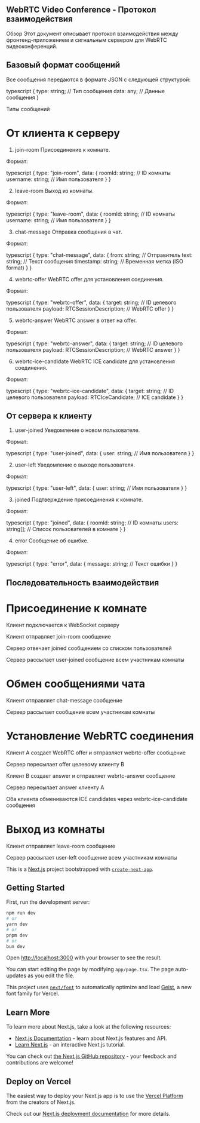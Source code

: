 ## WebRTC Video Conference - Протокол взаимодействия
Обзор
Этот документ описывает протокол взаимодействия между фронтенд-приложением и сигнальным сервером для WebRTC видеоконференций.

## Базовый формат сообщений

Все сообщения передаются в формате JSON с следующей структурой:

typescript
{
  type: string;    // Тип сообщения
  data: any;       // Данные сообщения
}

Типы сообщений

# От клиента к серверу

1. join-room
Присоединение к комнате.

Формат:

typescript
{
  type: "join-room",
  data: {
    roomId: string;    // ID комнаты
    username: string;  // Имя пользователя
  }
}

2. leave-room
Выход из комнаты.

Формат:

typescript
{
  type: "leave-room",
  data: {
    roomId: string;    // ID комнаты
    username: string;  // Имя пользователя
  }
}

3. chat-message
Отправка сообщения в чат.

Формат:

typescript
{
  type: "chat-message",
  data: {
    from: string;      // Отправитель
    text: string;      // Текст сообщения
    timestamp: string; // Временная метка (ISO format)
  }
}

4. webrtc-offer
WebRTC offer для установления соединения.

Формат:

typescript
{
  type: "webrtc-offer",
  data: {
    target: string;                 // ID целевого пользователя
    payload: RTCSessionDescription; // WebRTC offer
  }
}

5. webrtc-answer
WebRTC answer в ответ на offer.

Формат:

typescript
{
  type: "webrtc-answer",
  data: {
    target: string;                 // ID целевого пользователя
    payload: RTCSessionDescription; // WebRTC answer
  }
}

6. webrtc-ice-candidate
WebRTC ICE candidate для установления соединения.

Формат:

typescript
{
  type: "webrtc-ice-candidate",
  data: {
    target: string;            // ID целевого пользователя
    payload: RTCIceCandidate;  // ICE candidate
  }
}

## От сервера к клиенту

1. user-joined
Уведомление о новом пользователе.

Формат:

typescript
{
  type: "user-joined",
  data: {
    user: string;  // Имя пользователя
  }
}

2. user-left
Уведомление о выходе пользователя.

Формат:

typescript
{
  type: "user-left",
  data: {
    user: string;  // Имя пользователя
  }
}

3. joined
Подтверждение присоединения к комнате.

Формат:

typescript
{
  type: "joined",
  data: {
    roomId: string;    // ID комнаты
    users: string[];   // Список пользователей в комнате
  }
}

4. error
Сообщение об ошибке.

Формат:

typescript
{
  type: "error",
  data: {
    message: string;  // Текст ошибки
  }
}

## Последовательность взаимодействия

# Присоединение к комнате
Клиент подключается к WebSocket серверу

Клиент отправляет join-room сообщение

Сервер отвечает joined сообщением со списком пользователей

Сервер рассылает user-joined сообщение всем участникам комнаты

# Обмен сообщениями чата
Клиент отправляет chat-message сообщение

Сервер рассылает сообщение всем участникам комнаты

# Установление WebRTC соединения
Клиент A создает WebRTC offer и отправляет webrtc-offer сообщение

Сервер пересылает offer целевому клиенту B

Клиент B создает answer и отправляет webrtc-answer сообщение

Сервер пересылает answer клиенту A

Оба клиента обмениваются ICE candidates через webrtc-ice-candidate сообщения

# Выход из комнаты
Клиент отправляет leave-room сообщение

Сервер рассылает user-left сообщение всем участникам комнаты


This is a [Next.js](https://nextjs.org) project bootstrapped with [`create-next-app`](https://nextjs.org/docs/app/api-reference/cli/create-next-app).

## Getting Started

First, run the development server:

```bash
npm run dev
# or
yarn dev
# or
pnpm dev
# or
bun dev
```

Open [http://localhost:3000](http://localhost:3000) with your browser to see the result.

You can start editing the page by modifying `app/page.tsx`. The page auto-updates as you edit the file.

This project uses [`next/font`](https://nextjs.org/docs/app/building-your-application/optimizing/fonts) to automatically optimize and load [Geist](https://vercel.com/font), a new font family for Vercel.

## Learn More

To learn more about Next.js, take a look at the following resources:

- [Next.js Documentation](https://nextjs.org/docs) - learn about Next.js features and API.
- [Learn Next.js](https://nextjs.org/learn) - an interactive Next.js tutorial.

You can check out [the Next.js GitHub repository](https://github.com/vercel/next.js) - your feedback and contributions are welcome!

## Deploy on Vercel

The easiest way to deploy your Next.js app is to use the [Vercel Platform](https://vercel.com/new?utm_medium=default-template&filter=next.js&utm_source=create-next-app&utm_campaign=create-next-app-readme) from the creators of Next.js.

Check out our [Next.js deployment documentation](https://nextjs.org/docs/app/building-your-application/deploying) for more details.

